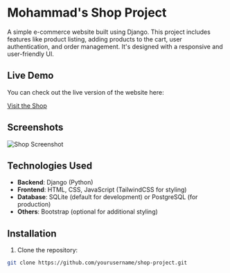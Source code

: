 # Mohammad's Shop Project

A simple e-commerce website built using Django. This project includes features like product listing, adding products to the cart, user authentication, and order management. It's designed with a responsive and user-friendly UI.

## Live Demo

You can check out the live version of the website here:

[Visit the Shop](https://mohammadshop.liara.run/)

## Screenshots

![Shop Screenshot](https://your-image-link.com/screenshot.png)

## Technologies Used

- **Backend**: Django (Python)
- **Frontend**: HTML, CSS, JavaScript (TailwindCSS for styling)
- **Database**: SQLite (default for development) or PostgreSQL (for production)
- **Others**: Bootstrap (optional for additional styling)

## Installation

1. Clone the repository:

```bash
git clone https://github.com/yourusername/shop-project.git
